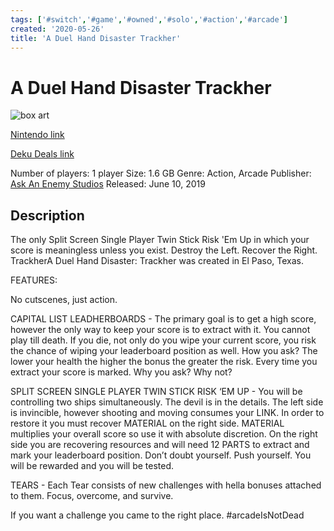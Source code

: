```yaml
---
tags: ['#switch','#game','#owned','#solo','#action','#arcade']
created: '2020-05-26'
title: 'A Duel Hand Disaster Trackher'
---
```

# A Duel Hand Disaster Trackher

![box art](https://assets.nintendo.com/image/upload/c_pad,f_auto,h_613,q_auto,w_1089/ncom/en_US/games/switch/a/a-duel-hand-disaster-trackher-switch/hero?v=2021042800)

[Nintendo link](https://www.nintendo.com/games/detail/a-duel-hand-disaster-trackher-switch/)

[Deku Deals link](https://www.dekudeals.com/items/a-duel-hand-disaster-trackher)

Number of players: 1 player
Size: 1.6 GB
Genre: Action, Arcade
Publisher: [Ask An Enemy Studios](https://www.dekudeals.com/games?include[collection]=true&filter[publisher]=Ask+An+Enemy+Studios)
Released: June 10, 2019

## Description

The only Split Screen Single Player Twin Stick Risk 'Em Up in which your score is meaningless unless you exist. Destroy the Left. Recover the Right. TrackherA Duel Hand Disaster: Trackher was created in El Paso, Texas.

FEATURES:

No cutscenes, just action. 

CAPITAL LIST LEADHERBOARDS - The primary goal is to get a high score, however the only way to keep your score is to extract with it. You cannot play till death. If you die, not only do you wipe your current score, you risk the chance of wiping your leaderboard position as well. How you ask? The lower your health the higher the bonus the greater the risk. Every time you extract your score is marked. Why you ask? Why not?

SPLIT SCREEN SINGLE PLAYER TWIN STICK RISK ‘EM UP - You will be controlling two ships simultaneously. The devil is in the details. The left side is invincible, however shooting and moving consumes your LINK. In order to restore it you must recover MATERIAL on the right side. MATERIAL multiplies your overall score so use it with absolute discretion. On the right side you are recovering resources and will need 12 PARTS to extract and mark your leaderboard position. Don’t doubt yourself. Push yourself. You will be rewarded and you will be tested.

TEARS - Each Tear consists of new challenges with hella bonuses attached to them. Focus, overcome, and survive.

If you want a challenge you came to the right place.
 #arcadeIsNotDead

